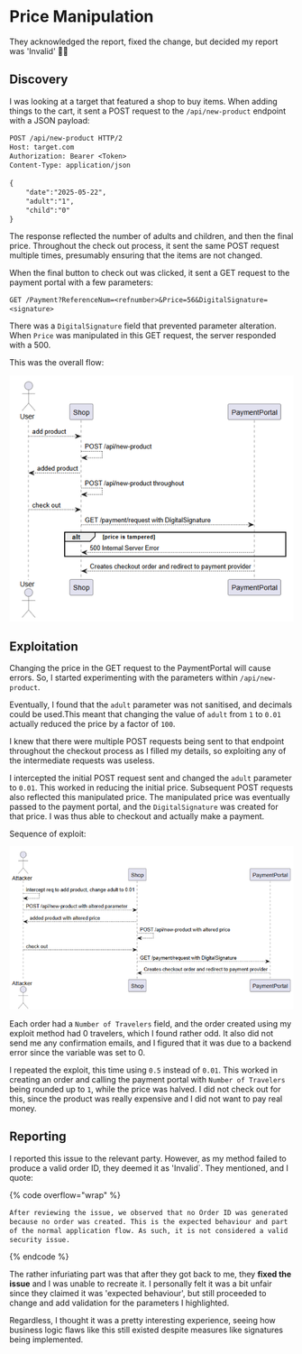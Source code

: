 # Price Manipulation

They acknowledged the report, fixed the change, but decided my report was 'Invalid' 🤷‍♂️

## Discovery

I was looking at a target that featured a shop to buy items. When adding things to the cart, it sent a POST request to the `/api/new-product` endpoint with a JSON payload:

```http
POST /api/new-product HTTP/2
Host: target.com
Authorization: Bearer <Token>
Content-Type: application/json

{
    "date":"2025-05-22",
    "adult":"1",
    "child":"0"
}
```

The response reflected the number of adults and children, and then the final price. Throughout the check out process, it sent the same POST request multiple times, presumably ensuring that the items are not changed.

When the final button to check out was clicked, it sent a GET request to the payment portal with a few parameters:

```http
GET /Payment?ReferenceNum=<refnumber>&Price=56&DigitalSignature=<signature>
```

There was a `DigitalSignature` field that prevented parameter alteration. When `Price` was manipulated in this GET request, the server responded with a 500. 

This was the overall flow:

![](../../../.gitbook/assets/price-manipulation-image.png)

## Exploitation

Changing the price in the GET request to the PaymentPortal will cause errors. So, I started experimenting with the parameters within `/api/new-product`.

Eventually, I found that the `adult` parameter was not sanitised, and decimals could be used.This meant that changing the value of `adult` from `1` to `0.01` actually reduced the price by a factor of `100`.

I knew that there were multiple POST requests being sent to that endpoint throughout the checkout process as I filled my details, so exploiting any of the intermediate requests was useless.

I intercepted the initial POST request sent and changed the `adult` parameter to `0.01`. This worked in reducing the initial price. Subsequent POST requests also reflected this manipulated price. The manipulated price was eventually passed to the payment portal, and the `DigitalSignature` was created for that price. I was thus able to checkout and actually make a payment.

Sequence of exploit:

![](../../../.gitbook/assets/price-manipulation-image-1.png)

Each order had a `Number of Travelers` field, and the order created using my exploit method had 0 travelers, which I found rather odd. It also did not send me any confirmation emails, and I figured that it was due to a backend error since the variable was set to 0.

I repeated the exploit, this time using `0.5` instead of `0.01`. This worked in creating an order and calling the payment portal with `Number of Travelers` being rounded up to `1`, while the price was halved. I did not check out for this, since the product was really expensive and I did not want to pay real money.

## Reporting

I reported this issue to the relevant party. However, as my method failed to produce a valid order ID, they deemed it as 'Invalid`. They mentioned, and I quote:

{% code overflow="wrap" %}

```
After reviewing the issue, we observed that no Order ID was generated because no order was created. This is the expected behaviour and part of the normal application flow. As such, it is not considered a valid security issue.
```

{% endcode %}

The rather infuriating part was that after they got back to me, they **fixed the issue**  and I was unable to recreate it. I personally felt it was a bit unfair since they claimed it was 'expected behaviour', but still proceeded to change and add validation for the parameters I highlighted.

Regardless, I thought it was a pretty interesting experience, seeing how business logic flaws like this still existed despite measures like signatures being implemented.